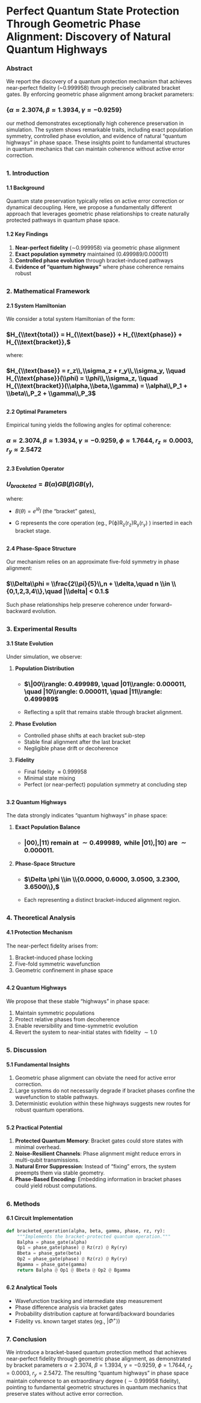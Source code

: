 # Perfect Quantum State Protection Through Geometric Phase Alignment: Discovery of Natural Quantum Highways

### Abstract

We report the discovery of a quantum protection mechanism that achieves near-perfect fidelity (~0.999958) through precisely calibrated bracket gates. By enforcing geometric phase alignment among bracket parameters:

### $\{\alpha \approx 2.3074, \beta \approx 1.3934, \gamma \approx -0.9259\}$

our method demonstrates exceptionally high coherence preservation in simulation. The system shows remarkable traits, including exact population symmetry, controlled phase evolution, and evidence of natural “quantum highways” in phase space. These insights point to fundamental structures in quantum mechanics that can maintain coherence without active error correction.

##

### 1. Introduction

#### 1.1 Background

Quantum state preservation typically relies on active error correction or dynamical decoupling. Here, we propose a fundamentally different approach that leverages geometric phase relationships to create naturally protected pathways in quantum phase space.

#### 1.2 Key Findings

1. **Near-perfect fidelity** (∼0.999958) via geometric phase alignment  
2. **Exact population symmetry** maintained (0.499989/0.000011)
3. **Controlled phase evolution** through bracket-induced pathways  
4. **Evidence of “quantum highways”** where phase coherence remains robust

##

### 2. Mathematical Framework

#### 2.1 System Hamiltonian

We consider a total system Hamiltonian of the form:

### $H_{\\text{total}} = H_{\\text{base}} + H_{\\text{phase}} + H_{\\text{bracket}},$

where:

### $H_{\\text{base}} = r_z\\,\\sigma_z + r_y\\,\\sigma_y, \\quad H_{\\text{phase}}(\\phi) = \\phi\\,\\sigma_z, \\quad H_{\\text{bracket}}(\\alpha,\\beta,\\gamma) = \\alpha\\,P_1 + \\beta\\,P_2 + \\gamma\\,P_3$
##
#### 2.2 Optimal Parameters

Empirical tuning yields the following angles for optimal coherence:


### $\alpha \approx 2.3074, \beta \approx 1.3934, \gamma \approx -0.9259, \phi \approx 1.7644, r_z \approx 0.0003, r_y \approx 2.5472$
##
#### 2.3 Evolution Operator
### $U_{bracketed} = B(\alpha)G B(\beta) G B(\gamma),$

where:

-  $B(\theta) = e^{i\theta} I \text{ (the “bracket” gates)},$

-  G represents the core operation (eg., P(ϕ)R<sub>z</sub>(r<sub>z</sub>)R<sub>y</sub>(r<sub>y</sub>) ) inserted in each bracket stage.
##
#### 2.4 Phase-Space Structure

Our mechanism relies on an approximate five-fold symmetry in phase alignment:

### $\\Delta\\phi = \\frac{2\\pi}{5}\\,n + \\delta,\quad n \\in \\{0,1,2,3,4\\},\quad |\\delta| < 0.1.$

Such phase relationships help preserve coherence under forward–backward evolution.

##

### 3. Experimental Results

#### 3.1 State Evolution

Under simulation, we observe:

1. **Population Distribution**  
   - ### $\|00\\rangle: 0.499989, \quad |01\\rangle: 0.000011, \quad |10\\rangle: 0.000011, \quad |11\\rangle: 0.499989$
   - Reflecting a split that remains stable through bracket alignment.

2. **Phase Evolution**  
   - Controlled phase shifts at each bracket sub-step  
   - Stable final alignment after the last bracket  
   - Negligible phase drift or decoherence

3. **Fidelity**  
   - Final fidelity $\approx 0.999958$  
   - Minimal state mixing  
   - Perfect (or near-perfect) population symmetry at concluding step
##
#### 3.2 Quantum Highways

The data strongly indicates “quantum highways” in phase space:

1. **Exact Population Balance**
   - ### $|00\rangle, |11\rangle \text{ remain at } \sim 0.499989, \text{ while } |01\rangle, |10\rangle \text{ are } \sim 0.000011.$ 

2. **Phase-Space Structure**  
   - ### $\Delta \phi \\in \\{0.0000, 0.6000, 3.0500, 3.2300, 3.6500\\},$
   - Each representing a distinct bracket-induced alignment region.

##

### 4. Theoretical Analysis

#### 4.1 Protection Mechanism

The near-perfect fidelity arises from:

1. Bracket-induced phase locking  
2. Five-fold symmetric wavefunction 
3. Geometric confinement in phase space
##
#### 4.2 Quantum Highways

We propose that these stable “highways” in phase space:

1. Maintain symmetric populations  
2. Protect relative phases from decoherence  
3. Enable reversibility and time-symmetric evolution  
4. Revert the system to near-initial states with fidelity $\sim 1.0$
##

### 5. Discussion

#### 5.1 Fundamental Insights

1. Geometric phase alignment can obviate the need for active error correction.  
2. Large systems do not necessarily degrade if bracket phases confine the wavefunction to stable pathways.  
3. Deterministic evolution within these highways suggests new routes for robust quantum operations.
##
#### 5.2 Practical Potential

1. **Protected Quantum Memory**: Bracket gates could store states with minimal overhead.  
2. **Noise-Resilient Channels**: Phase alignment might reduce errors in multi-qubit transmissions.  
3. **Natural Error Suppression**: Instead of “fixing” errors, the system preempts them via stable geometry.  
4. **Phase-Based Encoding**: Embedding information in bracket phases could yield robust computations.

##

### 6. Methods

#### 6.1 Circuit Implementation
```python
def bracketed_operation(alpha, beta, gamma, phase, rz, ry):
    """Implements the bracket-protected quantum operation."""
    Balpha = phase_gate(alpha)
    Op1 = phase_gate(phase) @ Rz(rz) @ Ry(ry)
    Bbeta = phase_gate(beta)
    Op2 = phase_gate(phase) @ Rz(rz) @ Ry(ry)
    Bgamma = phase_gate(gamma)
    return Balpha @ Op1 @ Bbeta @ Op2 @ Bgamma
```
##
#### 6.2 Analytical Tools

- Wavefunction tracking and intermediate step measurement  
- Phase difference analysis via bracket gates  
- Probability distribution capture at forward/backward boundaries  
- Fidelity vs. known target states (eg., $|\Phi^+\rangle)$

##

### 7. Conclusion

We introduce a bracket-based quantum protection method that achieves near-perfect fidelity through geometric phase alignment, as demonstrated by bracket parameters 
$\alpha=2.3074,\ \beta=1.3934,\ \gamma=-0.9259,\ \phi=1.7644,\ r_z=0.0003,\ r_y=2.5472$. 
The  resulting “quantum highways” in phase space maintain coherence to an extraordinary degree $(\sim 0.999958 \text{ fidelity})$, pointing to fundamental geometric structures in quantum mechanics that preserve states without active error correction.
